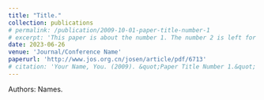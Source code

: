 ```yaml
---
title: "Title."
collection: publications
# permalink: /publication/2009-10-01-paper-title-number-1
# excerpt: 'This paper is about the number 1. The number 2 is left for future work.'
date: 2023-06-26
venue: 'Journal/Conference Name'
paperurl: 'http://www.jos.org.cn/josen/article/pdf/6713'
# citation: 'Your Name, You. (2009). &quot;Paper Title Number 1.&quot; <i>Journal 1</i>. 1(1).'
---
```

<!-- This paper is about the number 1. The number 2 is left for future work. -->
Authors: Names.

<!-- Recommended citation: Your Name, You. (2009). "Paper Title Number 1." <i>Journal 1</i>. 1(1). -->
